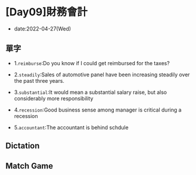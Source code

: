 # [Day09]財務會計

* date:2022-04-27(Wed)

## 單字

* 1.`reimburse`:Do you know if I could get reimbursed for the taxes?

* 2.`steadily`:Sales of automotive panel have been increasing steadily over the past three years.

* 3.`substantial`:It would mean a substantial salary raise, but also considerably more responsibility

* 4.`recession`:Good business sense among manager is critical during a recession

* 5.`accountant`:The accountant is behind schdule

## Dictation

## Match Game
